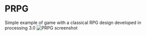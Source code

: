 # PRPG
Simple example of game with a classical RPG design developed in processing 3.0
![PRPG screenshot](https://dl.dropboxusercontent.com/u/99015442/screenshots/PRPG_1.png "Screenshot")
